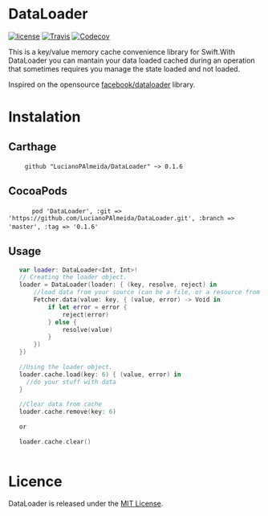 # DataLoader

[![license](https://img.shields.io/github/license/mashape/apistatus.svg)](https://opensource.org/licenses/MIT)
[![Travis](https://img.shields.io/travis/LucianoPAlmeida/DataLoader.svg)](https://travis-ci.org/LucianoPAlmeida/DataLoader)
[![Codecov](https://img.shields.io/codecov/c/github/LucianoPAlmeida/DataLoader.svg)](https://codecov.io/gh/LucianoPAlmeida/DataLoader)

This is a key/value memory cache convenience library for Swift.With DataLoader you can mantain your data loaded cached during an operation that sometimes requires you manage the state loaded and not loaded.

Inspired on the opensource [facebook/dataloader](https://github.com/facebook/dataloader) library.

# Instalation

## Carthage   
  ```
    github "LucianoPAlmeida/DataLoader" ~> 0.1.6
  ```
## CocoaPods

  ```
      pod 'DataLoader', :git => 'https://github.com/LucianoPAlmeida/DataLoader.git', :branch => 'master', :tag => '0.1.6'
  ``` 
  
## Usage
 ```swift
    var loader: DataLoader<Int, Int>!
    // Creating the loader object.
    loader = DataLoader(loader: { (key, resolve, reject) in
        //load data from your source (can be a file, or a resource from server, or an heavy calculation)
        Fetcher.data(value: key, { (value, error) -> Void in 
            if let error = error {
                reject(error)
            } else {
                resolve(value)
            }
        })
    })
    
    //Using the loader object. 
    loader.cache.load(key: 6) { (value, error) in
      //do your stuff with data
    }
    
    //Clear data from cache
    loader.cache.remove(key: 6) 
    
    or 
    
    loader.cache.clear()
    
 ```
# Licence 

DataLoader is released under the [MIT License](https://opensource.org/licenses/MIT).
